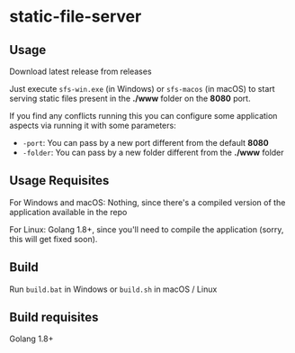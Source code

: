 # static-file-server

## Usage

Download latest release from releases

Just execute `sfs-win.exe` (in Windows) or `sfs-macos` (in macOS) to start serving static files present in the **./www** folder on the **8080** port.

If you find any conflicts running this you can configure some application aspects via running it with some parameters:

* `-port`: You can pass by a new port different from the default **8080**
* `-folder`: You can pass by a new folder different from the **./www** folder

## Usage Requisites

For Windows and macOS:
Nothing, since there's a compiled version of the application available in the repo

For Linux:
Golang 1.8+, since you'll need to compile the application (sorry, this will get fixed soon).

## Build

Run `build.bat` in Windows or `build.sh` in macOS / Linux

## Build requisites

Golang 1.8+